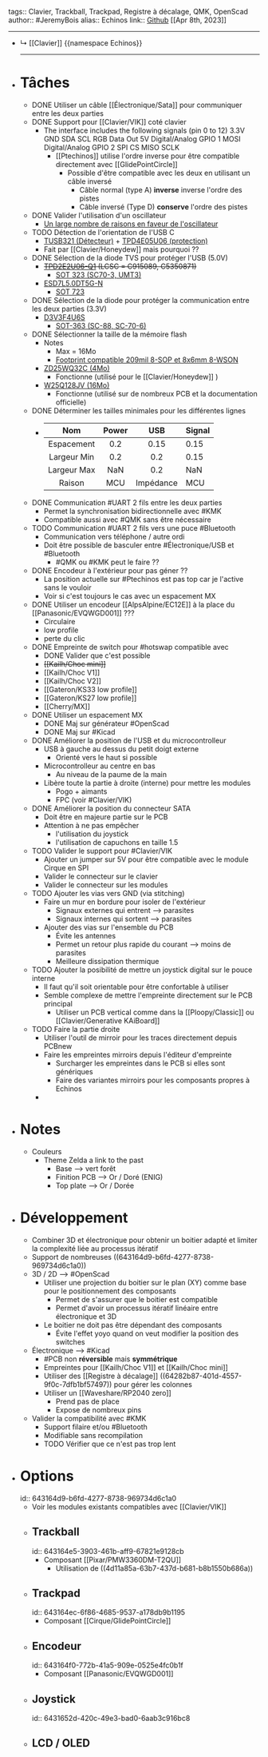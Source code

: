 tags:: Clavier, Trackball, Trackpad, Registre à décalage, QMK, OpenScad
author:: #JeremyBois 
alias:: Echinos
link:: [Github](https://github.com/JeremyBois/Echinos)
[[Apr 8th, 2023]]
***

- ↳ [[Clavier]]
  {{namespace Echinos}}
  ***
- # Tâches
	- DONE Utiliser un câble [[Électronique/Sata]] pour communiquer entre les deux parties
	- DONE Support pour [[Clavier/VIK]] coté clavier
		- The interface includes the following signals (pin 0 to 12)
		      3.3V
		      GND
		      SDA
		      SCL
		      RGB Data Out
		      5V
		      Digital/Analog GPIO 1
		      MOSI
		      Digital/Analog GPIO 2
		      SPI CS
		      MISO
		      SCLK
			- [[Ptechinos]] utilise l'ordre inverse pour être compatible directement avec [[GlidePointCircle]]
				- Possible d'être compatible avec les deux en utilisant un câble inversé
					- Câble normal (type A) **inverse** inverse l'ordre des pistes
					- Câble inversé (Type D) **conserve** l'ordre des pistes
	- DONE Valider l'utilisation d'un oscillateur
		- [Un large nombre de raisons en faveur de l'oscillateur](https://www.sitime.com/top-8-reasons-use-oscillator-instead-crystal-resonator)
	- TODO Détection de l'orientation de l'USB C
		- [TUSB321 (Détecteur)](https://www.ti.com/lit/ds/symlink/tusb321.pdf) + [TPD4E05U06 (protection)](https://www.ti.com/lit/ds/symlink/tpd4e05u06.pdf)
		- Fait par [[Clavier/Honeydew]] mais pourquoi ??
	- DONE Sélection de la diode TVS pour protéger l'USB (5.0V)
		- ~~[TPD2E2U06-Q1](https://www.ti.com/lit/ds/symlink/tpd2e2u06-q1.pdf) (LCSC = C915089, C5350871)~~
			- [SOT 323 (SC70-3, UMT3)](https://en.wikipedia.org/wiki/List_of_integrated_circuit_packaging_types#Small-outline_transistor_(SOT))
		- [ESD7L5.0DT5G-N](https://datasheet.lcsc.com/lcsc/2306211546_BORN-ESD7L5-0DT5G-N_C6165124.pdf)
			- [SOT 723](https://en.wikipedia.org/wiki/List_of_integrated_circuit_packaging_types#Small-outline_transistor_(SOT))
	- DONE Sélection de la diode pour protéger la communication entre les deux parties (3.3V)
		- [D3V3F4U6S](https://www.lcsc.com/product-detail/ESD-Protection-Devices_Diodes-Incorporated-D3V3F4U6S-7_C1869321.html)
			- [SOT-363 (SC-88, SC-70-6)](https://en.wikipedia.org/wiki/List_of_integrated_circuit_packaging_types#Small-outline_transistor_(SOT))
	- DONE Sélectionner la taille de la mémoire flash
		- Notes
			- Max = 16Mo
			- [Footprint compatible 209mil 8-SOP et 8x6mm 8-WSON](https://www.macronix.com/Lists/ApplicationNote/Attachments/2044/AN0226V2%20-%20209mil%208-SOP%20and%208x6mm%208-WSON%20Dual%20Layout%20Guide.pdf)
		- [ZD25WQ32C (4Mo)](https://datasheet.lcsc.com/lcsc/2211091800_Zetta-ZD25WQ32CEIGR_C5258281.pdf)
			- Fonctionne (utilisé pour le [[Clavier/Honeydew]] )
		- [W25Q128JV (16Mo)](https://www.winbond.com/resource-files/w25q128jv_dtr%20revc%2003272018%20plus.pdf)
			- Fonctionne (utilisé sur de nombreux PCB et la documentation officielle)
	- DONE Déterminer les tailles minimales pour les différentes lignes
		- |     Nom    | Power | USB | Signal |
		  |:----------:|:-----:|:---:|--------|
		  | Espacement |  0.2  | 0.15 | 0.15    |
		  | Largeur Min | 0.2 | 0.2 | 0.15  |
		  | Largeur Max | NaN | 0.2 | NaN |
		  | Raison     |  MCU   | Impédance | MCU    |
	- DONE Communication #UART 2 fils entre les deux parties
		- Permet la synchronisation bidirectionnelle avec #KMK
		- Compatible aussi avec #QMK sans être nécessaire
	- TODO Communication #UART 2 fils vers une puce #Bluetooth
		- Communication vers téléphone / autre ordi
		- Doit être possible de basculer entre #Électronique/USB et #Bluetooth
			- #QMK ou #KMK peut le faire ??
	- DONE Encodeur à l'extérieur pour pas géner ??
		- La position actuelle sur #Ptechinos est pas top car je l'active sans le vouloir
		- Voir si c'est toujours le cas avec un espacement MX
	- DONE Utiliser un encodeur [[AlpsAlpine/EC12E]] à la place du [[Panasonic/EVQWGD001]] ???
		- Circulaire
		- low profile
		- perte du clic
	- DONE Empreinte de switch pour #hotswap compatible avec
		- DONE Valider que c'est possible
		- ~~[[Kailh/Choc mini]]~~
		- [[Kailh/Choc V1]]
		- [[Kailh/Choc V2]]
		- [[Gateron/KS33 low profile]]
		- [[Gateron/KS27 low profile]]
		- [[Cherry/MX]]
	- DONE Utiliser un espacement MX
		- DONE Maj sur générateur #OpenScad
		- DONE Maj sur #Kicad
	- DONE Améliorer la position de l'USB et du microcontrolleur
		- USB à gauche au dessus du petit doigt externe
			- Orienté vers le haut si possible
		- Microcontrolleur au centre en bas
			- Au niveau de la paume de la main
		- Libère toute la partie à droite (interne) pour   mettre les modules
			- Pogo + aimants
			- FPC (voir #Clavier/VIK)
	- DONE Améliorer la position du connecteur SATA
		- Doit être en majeure partie sur le PCB
		- Attention à ne pas empêcher
			- l'utilisation du joystick
			- l'utilisation de capuchons en taille 1.5
	- TODO Valider le support pour #Clavier/VIK
		- Ajouter un jumper sur 5V pour être compatible avec le module Cirque en SPI
		- Valider le connecteur sur le clavier
		- Valider le connecteur sur les modules
	- TODO Ajouter les vias vers GND (via stitching)
		- Faire un mur en bordure pour isoler de l'extérieur
			- Signaux externes qui entrent --> parasites
			- Signaux internes qui sortent --> parasites
		- Ajouter des vias sur l'ensemble du PCB
			- Évite les antennes
			- Permet un retour plus rapide du courant --> moins de parasites
			- Meilleure dissipation thermique
	- TODO Ajouter la posibilité de mettre un joystick digital sur le pouce interne
		- Il faut qu'il soit orientable pour être confortable à utiliser
		- Semble complexe de mettre l'empreinte directement sur le PCB principal
			- Utiliser un PCB vertical comme dans la [[Ploopy/Classic]] ou [[Clavier/Generative KAiBoard]]
	- TODO Faire la partie droite
		- Utiliser l'outil de mirroir pour les traces directement depuis PCBnew
		- Faire les empreintes mirroirs depuis l'éditeur d'empreinte
			- Surcharger les empreintes dans le PCB si elles sont génériques
			- Faire des variantes mirroirs pour les composants propres à Echinos
		-
- # Notes
	- Couleurs
		- Theme Zelda a link to the past
			- Base --> vert forêt
			- Finition PCB --> Or / Doré (ENIG)
			- Top plate --> Or / Dorée
- # Développement
	- Combiner 3D et électronique pour obtenir un boitier adapté et limiter la complexité liée au processus itératif
	- Support de nombreuses ((643164d9-b6fd-4277-8738-969734d6c1a0))
	- 3D / 2D --> #OpenScad
		- Utiliser une projection du boitier sur le plan (XY) comme base pour le positionnement des  composants
			- Permet de s'assurer que le boitier est compatible
			- Permet d'avoir un processus itératif linéaire entre électronique et 3D
		- Le boitier ne doit pas être dépendant des composants
			- Évite l'effet yoyo quand on veut modifier la position des switches
	- Électronique --> #Kicad
		- #PCB non **réversible** mais **symmétrique**
		- Empreintes pour [[Kailh/Choc V1]] et [[Kailh/Choc mini]]
		- Utiliser des [[Registre à décalage]] ((64282b87-401d-4557-9f0c-7dfb1bf57497)) pour gérer les colonnes
		- Utiliser un [[Waveshare/RP2040 zero]]
			- Prend pas de place
			- Expose de nombreux pins
	- Valider la compatibilité avec #KMK
		- Support filaire et/ou #Bluetooth
		- Modifiable sans recompilation
		- TODO Vérifier que ce n'est pas trop lent
- # Options
  id:: 643164d9-b6fd-4277-8738-969734d6c1a0
	- Voir les modules existants compatibles avec [[Clavier/VIK]]
	- ## Trackball
	  id:: 643164e5-3903-461b-aff9-67821e9128cb
		- Composant [[Pixar/PMW3360DM-T2QU]]
			- Utilisation de ((4d11a85a-63b7-437d-b681-b8b1550b686a))
	- ## Trackpad
	  id:: 643164ec-6f86-4685-9537-a178db9b1195
		- Composant [[Cirque/GlidePointCircle]]
	- ## Encodeur
	  id:: 643164f0-772b-41a5-909e-0525e4fc0b1f
		- Composant [[Panasonic/EVQWGD001]]
	- ## Joystick
	  id:: 6431652d-420c-49e3-bad0-6aab3c916bc8
	- ## LCD / OLED
